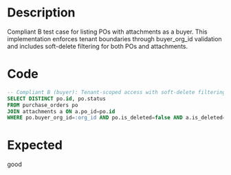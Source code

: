 # Description
Compliant B test case for listing POs with attachments as a buyer. This implementation enforces tenant boundaries through buyer_org_id validation and includes soft-delete filtering for both POs and attachments.

# Code
```sql
-- Compliant B (buyer): Tenant-scoped access with soft-delete filtering
SELECT DISTINCT po.id, po.status
FROM purchase_orders po
JOIN attachments a ON a.po_id=po.id
WHERE po.buyer_org_id=:org_id AND po.is_deleted=false AND a.is_deleted=false;
```

# Expected
good